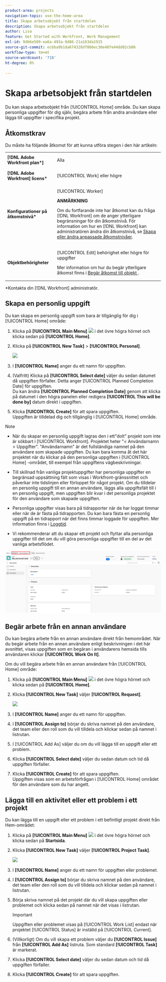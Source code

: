 ```yaml
---
product-area: projects
navigation-topic: use-the-home-area
title: Skapa arbetsobjekt från startdelen
description: Skapa arbetsobjekt från startdelen
author: Lisa
feature: Get Started with Workfront, Work Management
exl-id: 9db6e509-ea6a-493a-9d86-21a163da1915
source-git-commit: ecbba9b1da674328df866ec30e48fe44dd02cb86
workflow-type: tm+mt
source-wordcount: '718'
ht-degree: 0%

---
```


# Skapa arbetsobjekt från startdelen

<!--
<p data-mc-conditions="QuicksilverOrClassic.Draft mode">(NOTE: From Courtney: Need to rename)</p>
-->

Du kan skapa arbetsobjekt från [!UICONTROL Home] område. Du kan skapa personliga uppgifter för dig själv, begära arbete från andra användare eller lägga till uppgifter i specifika projekt.

## Åtkomstkrav

Du måste ha följande åtkomst för att kunna utföra stegen i den här artikeln:

<table style="table-layout:auto"> 
 <col> 
 <col> 
 <tbody> 
  <tr> 
   <td role="rowheader"><strong>[!DNL Adobe Workfront plan*]</strong></td> 
   <td> <p>Alla</p> </td> 
  </tr> 
  <tr> 
   <td role="rowheader"><strong>[!DNL Adobe Workfront] licens*</strong></td> 
   <td> <p>[!UICONTROL Work] eller högre</p> </td> 
  </tr> 
  <tr> 
   <td role="rowheader"><strong>Konfigurationer på åtkomstnivå*</strong></td> 
   <td> <p>[!UICONTROL Worker]</p> <p><b>ANMÄRKNING</b></p> 
   <p>Om du fortfarande inte har åtkomst kan du fråga [!DNL Workfront] om de anger ytterligare begränsningar för din åtkomstnivå. För information om hur en [!DNL Workfront] kan administratören ändra din åtkomstnivå, se <a href="../../../administration-and-setup/add-users/configure-and-grant-access/create-modify-access-levels.md" class="MCXref xref">Skapa eller ändra anpassade åtkomstnivåer</a>.</p> </td> 
  </tr> 
  <tr> 
   <td role="rowheader"><strong>Objektbehörigheter</strong></td> 
   <td> <p>[!UICONTROL Edit] behörighet eller högre för uppgifter</p> <p>Mer information om hur du begär ytterligare åtkomst finns i <a href="../../../workfront-basics/grant-and-request-access-to-objects/request-access.md" class="MCXref xref">Begär åtkomst till objekt </a>.</p> </td> 
  </tr> 
 </tbody> 
</table>

&#42;Kontakta din [!DNL Workfront] administratör.

## Skapa en personlig uppgift

Du kan skapa en personlig uppgift som bara är tillgänglig för dig i [!UICONTROL Home] område:

1. Klicka på **[!UICONTROL Main Menu]** ![](assets/main-menu-icon.png) i det övre högra hörnet och klicka sedan på **[!UICONTROL Home]**.
1. Klicka på **[!UICONTROL New Task]** > **[!UICONTROL Personal]**.

   ![](assets/creating-work-items-new-task-personal-nwe-350x228.png)

1. I **[!UICONTROL Name]** anger du ett namn för uppgiften.
1. (Valfritt) Klicka på **[!UICONTROL Select date]** väljer du sedan datumet då uppgiften förfaller. Detta anger [!UICONTROL Planned Completion Date] för uppgiften.\
   Du kan ändra **[!UICONTROL Planned Completion Date]** genom att klicka på datumet i den högra panelen eller redigera **[!UICONTROL This will be done by]** datum direkt i uppgiften.

1. Klicka **[!UICONTROL Create]** för att spara uppgiften.\
   Uppgiften är tilldelad dig och tillgänglig i [!UICONTROL Home] område.

>[!NOTE]
>
>* När du skapar en personlig uppgift lagras den i ett&quot;dolt&quot; projekt som inte är sökbart i [!UICONTROL Workfront]. Projektet heter &quot;&lt; Användarnamn > Uppgifter&quot;. &quot;Användarnamn&quot; är det fullständiga namnet på den användare som skapade uppgiften. Du kan bara komma åt det här projektet när du klickar på den personliga uppgiften i [!UICONTROL Home] -området, till exempel från uppgiftens vägbeskrivningar.
>
>* Till skillnad från vanliga projektuppgifter har personliga uppgifter en begränsad uppsättning fält som visas i Workfront-gränssnittet och påverkar inte tidslinjen eller förloppet för något projekt. Om du tilldelar en personlig uppgift till en annan användare, läggs alla uppgiftsfält till i en personlig uppgift, men uppgiften blir kvar i det personliga projektet för den användare som skapade uppgiften.
>
>
>* Personliga uppgifter visas bara på tidrapporter när de har loggat timmar eller när de är fästa på tidrapporten. Du kan bara fästa en personlig uppgift på en tidrapport när det finns timmar loggade för uppgiften. Mer information finns i [Loggtid](../../../timesheets/create-and-manage-timesheets/log-time.md).
> 
>* Vi rekommenderar att du skapar ett projekt och flyttar alla personliga uppgifter till det om du vill göra personliga uppgifter till en del av det vanliga arbetsflödet.
>
> ![[!UICONTROL Project for personal tasks]](assets/createworkitems-personal--project-350x105.png)

## Begär arbete från en annan användare

Du kan begära arbete från en annan användare direkt från hemområdet. När du begär arbete från en annan användare enligt beskrivningen i det här avsnittet, visas uppgiften som en begäran i användarens hemsida tills användaren klickar **[!UICONTROL Work On It]**.

Om du vill begära arbete från en annan användare från [!UICONTROL Home] område:

1. Klicka på **[!UICONTROL Main Menu]** ![](assets/main-menu-icon.png) i det övre högra hörnet och klicka sedan på **[!UICONTROL Home]**.
1. Klicka **[!UICONTROL New Task]** väljer **[!UICONTROL Request]**.

   ![](assets/creating-work-items-new-task-request-nwe-350x283.png)

1. I **[!UICONTROL Name]** anger du ett namn för uppgiften.
1. I **[!UICONTROL Assign to]** börjar du skriva namnet på den användare, det team eller den roll som du vill tilldela och klickar sedan på namnet i listrutan.
1. I [!UICONTROL Add As] väljer du om du vill lägga till en uppgift eller ett problem.
1. Klicka **[!UICONTROL Select date]** väljer du sedan datum och tid då uppgiften förfaller.
1. Klicka **[!UICONTROL Create]** för att spara uppgiften.\
   Uppgiften visas som en arbetsförfrågan i [!UICONTROL Home] området för den användare som du har angett.

## Lägga till en aktivitet eller ett problem i ett projekt

Du kan lägga till en uppgift eller ett problem i ett befintligt projekt direkt från Hem-området:

1. Klicka på **[!UICONTROL Main Menu]** ![](assets/main-menu-icon.png) i det övre högra hörnet och klicka sedan på **Startsida**.
1. Klicka **[!UICONTROL New Task]** väljer **[!UICONTROL Project Task]**.

   ![](assets/creating-work-items-new-project-task-nwe-350x358.png)

1. I **[!UICONTROL Name]** anger du ett namn för uppgiften eller problemet.
1. I **[!UICONTROL Assign to]** börjar du skriva namnet på den användare, det team eller den roll som du vill tilldela och klickar sedan på namnet i listrutan.
1. Börja skriva namnet på det projekt där du vill skapa uppgiften eller problemet och klicka sedan på namnet när det visas i listrutan.

   >[!IMPORTANT]
   >
   >Uppgiften eller problemet visas på [!UICONTROL Work List] endast när projektet [!UICONTROL Status] är inställd på [!UICONTROL Current].

1. (Villkorligt) Om du vill skapa ett problem väljer du **[!UICONTROL Issue]** från **[!UICONTROL Add As]** listruta. Som standard **[!UICONTROL Task]** är markerat.

1. Klicka **[!UICONTROL Select date]** väljer du sedan datum och tid då uppgiften förfaller.
1. Klicka **[!UICONTROL Create]** för att spara uppgiften.
